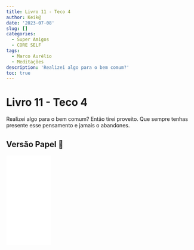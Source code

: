 ```yaml
---
title: Livro 11 - Teco 4
author: Keik@
date: '2023-07-08'
slug: []
categories:
  - Super Amigos
  - CORE SELF
tags:
  - Marco Aurélio
  - Meditações
description: 'Realizei algo para o bem comum?'
toc: true
---
```


# Livro 11 - Teco 4

Realizei algo para o bem comum? Então tirei proveito. 
Que sempre tenhas presente esse pensamento e jamais o abandones.

## Versão Papel :book:
<iframe style="width:120px;height:240px;" marginwidth="0" marginheight="0" scrolling="no" frameborder="0" src="//ws-na.amazon-adsystem.com/widgets/q?ServiceVersion=20070822&OneJS=1&Operation=GetAdHtml&MarketPlace=BR&source=ss&ref=as_ss_li_til&ad_type=product_link&tracking_id=mundodekeika-20&language=pt_BR&marketplace=amazon&region=BR&placement=B092FVY4BB&asins=B092FVY4BB&linkId=37c5ec14221f61f811029aa88b520891&show_border=true&link_opens_in_new_window=true"></iframe>